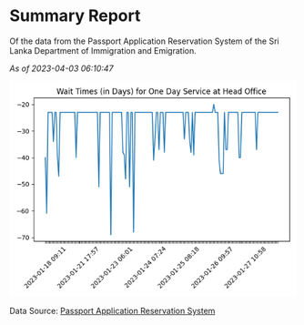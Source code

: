 # Summary Report

Of the data from the Passport Application Reservation System of the Sri Lanka Department of Immigration and Emigration.

*As of 2023-04-03 06:10:47*

![Wait Time Chart](summary.wait_time_chart.png)

Data Source: [Passport Application Reservation System](https://eservices.immigration.gov.lk:8443/appointment/pages/reservationApplication.xhtml)